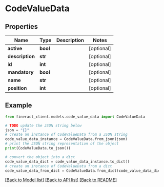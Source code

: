 # CodeValueData


## Properties

Name | Type | Description | Notes
------------ | ------------- | ------------- | -------------
**active** | **bool** |  | [optional] 
**description** | **str** |  | [optional] 
**id** | **int** |  | [optional] 
**mandatory** | **bool** |  | [optional] 
**name** | **str** |  | [optional] 
**position** | **int** |  | [optional] 

## Example

```python
from fineract_client.models.code_value_data import CodeValueData

# TODO update the JSON string below
json = "{}"
# create an instance of CodeValueData from a JSON string
code_value_data_instance = CodeValueData.from_json(json)
# print the JSON string representation of the object
print(CodeValueData.to_json())

# convert the object into a dict
code_value_data_dict = code_value_data_instance.to_dict()
# create an instance of CodeValueData from a dict
code_value_data_from_dict = CodeValueData.from_dict(code_value_data_dict)
```
[[Back to Model list]](../README.md#documentation-for-models) [[Back to API list]](../README.md#documentation-for-api-endpoints) [[Back to README]](../README.md)


